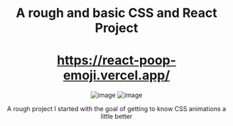 <div align="center">
  
# A rough and basic CSS and React Project 

# https://react-poop-emoji.vercel.app/


![image](https://github.com/AnnaMarieHo/react-poop-emoji/assets/123429357/62b809f5-23dc-4ce0-8609-4f5c545bdffe)
![image](https://github.com/AnnaMarieHo/react-poop-emoji/assets/123429357/1e8bf94d-67f0-41b7-b7b0-bb02bce99197)


A rough project I started with the goal of getting to know CSS animations a little better

</div>
